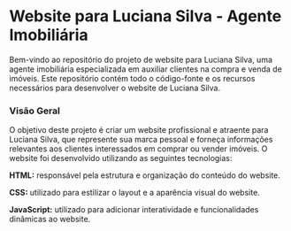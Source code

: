 <h1>Website para Luciana Silva - Agente Imobiliária</h1>
<p></p>Bem-vindo ao repositório do projeto de website para Luciana Silva, uma agente imobiliária especializada em auxiliar clientes na compra e venda de imóveis. Este repositório contém todo o código-fonte e os recursos necessários para desenvolver o website de Luciana Silva.</p>

<h3>Visão Geral</h3>
<p>O objetivo deste projeto é criar um website profissional e atraente para Luciana Silva, que represente sua marca pessoal e forneça informações relevantes aos clientes interessados em comprar ou vender imóveis. O website foi desenvolvido utilizando as seguintes tecnologias:</p>

<p><strong>HTML:</strong> responsável pela estrutura e organização do conteúdo do website.</p>
<p><strong>CSS:</strong> utilizado para estilizar o layout e a aparência visual do website.
<p><strong>JavaScript:</strong> utilizado para adicionar interatividade e funcionalidades dinâmicas ao website.
